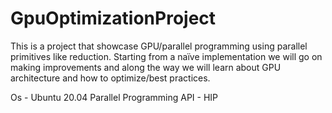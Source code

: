 # GpuOptimizationProject
This is a project that showcase GPU/parallel programming using parallel primitives like reduction. Starting from a naïve implementation we will go on making improvements and along the way we will learn about GPU architecture and how to optimize/best practices. 

Os - Ubuntu 20.04 
Parallel Programming API - HIP 
